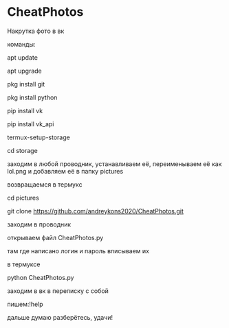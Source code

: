 # CheatPhotos
Накрутка фото в вк

команды:

apt update

аpt upgrade

pkg install git

pkg install python 

pip install vk

pip install vk_api

termux-setup-storage

cd storage 

заходим в любой проводник, устанавливаем её, переименываем её как lol.png и добавляем её в папку pictures

возвращаемся в термукс 

cd pictures

git clone https://github.com/andreykons2020/CheatPhotos.git

заходим в проводник

открываем файл CheatPhotos.py

там где написано логин и пароль вписываем их

в термуксе 

python CheatPhotos.py

заходим в вк в переписку с собой 

пишем:!help

дальше думаю разберётесь, удачи! 
